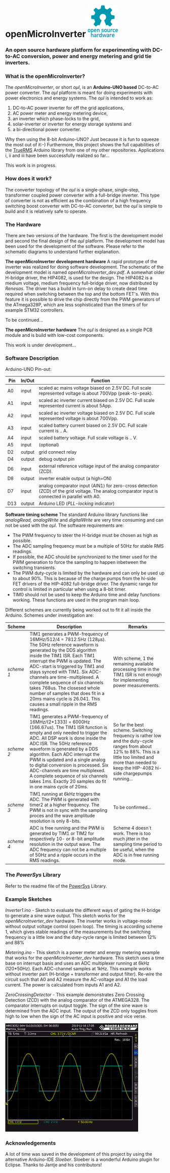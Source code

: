 # openMicroInverter ![ Fig. 0.](figures/oshw-logo-100-px.png  "oshw logo.")
### An open source hardware platform for experimenting with DC-to-AC conversion, power and energy metering and grid tie inverters.

### What is the openMicroInverter?
The *openMicroInverter*, or short *oμI*, is an **Arduino-UNO based** DC-to-AC power converter. The *oμI* platform is meant for doing experiments with power electronics and energy systems. The *oμI* is intended to work as:

1. DC-to-AC power inverter for off the grid applications,
2. AC power meter and energy metering device,
3. an inverter which phase-locks to the grid,
4. solar-inverter or inverter for energy storage systems and
5. a bi-directional power converter.

Why then using the 8-bit Arduino-UNO? Just because it is fun to squeeze the most out of it:-) Furthermore, this project shows the full capabilities of the [TrueRMS](https://github.com/MartinStokroos/TrueRMS) Arduino library from one of my other repositories. Applications i, ii and iii have been successfully realized so far...

This work is in progress.

### How does it work?
The converter topology of the *oμI* is a single-phase, single-step, transformer coupled power converter with a full-bridge inverter. This type of converter is not as efficient as the combination of a high frequency switching boost converter with DC-to-AC converter, but the *oμI* is simple to build and it is relatively safe to operate.

### The Hardware
There are two versions of the hardware. The first is the development model and second the final design of the *oμI* platform. The development model has been used for the development of the software. Please refer to the schematic diagrams to understand further explanation.

**The openMicroInverter development hardware**
A rapid prototype of the inverter was realized for doing software development. The schematic of the development model is named *openMicroInverter_dev.pdf*.
A somewhat older H-bridge driver, the HIP4082, is used for the design. The HIP4082 is a medium voltage, medium frequency full-bridge driver, now distributed by *Renesas*. The driver has a build in turn-on delay to create dead time required when switching between the top and the bottom FET's. With this feature it is possible to drive the chip directly from the PWM generators of the ATmega328P, which are less sophisticated than the timers of for example STM32 controllers.

To be continued...

**The openMicroInverter hardware**
The *oμI* is designed as a single PCB module and is build with low-cost components.
 
This work is under development...

### Software Description
Arduino-UNO Pin-out:

Pin | In/Out | Function
--- | ------ | --------
A0 | input | scaled ac mains voltage biased on 2.5V DC. Full scale represented voltage is about 700Vpp (peak-to-peak).
A1 | input | scaled ac inverter current biased on 2.5V DC. Full scale represented current is about 5App.
A2 | input | scaled ac inverter voltage biased on 2.5V DC. Full scale represented voltage is about 700Vpp.
A3 | input | scaled battery current biased on 2.5V DC. Full scale current is .. A.
A4 | input | scaled battery voltage. Full scale voltage is .. V.
A5 | input | (optional)
D2 | output | grid connect relay
D4 | output | debug output pin
D6 | input | external reference voltage input of the analog comparator (ZCD).
D8 | output | inverter enable output (a high=ON)
D7 | input | analog comparator input (AIN1) for zero-cross detection (ZCD) of the grid voltage. The analog comparator input is connected in parallel with A0.
D13 | output | Arduino LED (*PLL-locking* indicator)

**Software timing scheme**
The standard Arduino library functions like *analogRead, analogWrite* and *digitalWrite* are very time consuming and can not be used with the *oμI*. The software requirements are:

* The PWM frequency to steer the H-bridge must be chosen as high as possible.
* The ADC sampling frequency must be a multiple of 50Hz for stable RMS readings.
* If possible, the ADC should be synchronized to the timer used for the PWM generation to force the sampling to happen inbetween the switching transients.
* The PWM duty-cycle is limited by the hardware and can only be used up to about 90%. This is because of the charge pumps from the hi-side FET drivers of the HIP-4082 full-bridge driver. The dynamic range for control is limited in particular when using a 8-bit timer.
* TIM0 should not be used to keep the Arduino time and delay functions working. These functions are used in the program main loop.

Different schemes are currently being worked out to fit it all inside the Arduino. Schemes under investigation are:

Scheme | Description | Remarks
------ | ----------- | -------
*scheme 1* | TIM1 generates a PWM-frequency of 16MHz/512/4 = 7812.5Hz (128μs). The 50Hz reference waveform is generated by the DDS algorithm inside the TIM1 ISR. Each TIM1 interrupt the PWM is updated. The ADC-start is triggered by TIM1 and stays synced with TIM1. Six ADC-channels are time-multiplexed. A complete sequence of six channels takes 768us. The closesed whole number of samples that does fit in a 20ms mains cycle is 26.041. This causes a small ripple in the RMS readings. | With scheme, 1 the remaining available processing time in the TIM1 ISR is not enough for implementing power measurements.
*scheme 2* | TIM1 generates a PWM-frequency of 16MHz/(2*1333) = 6000Hz (166.67us). The TIM1 ISR function is empty and only needed to trigger the ADC. All DSP work is done inside the ADC ISR. The 50Hz reference waveform is generated by a DDS algorithm. Each ADC interrupt the PWM is updated and a single analog to digital conversion is processed. Six ADC-channels are time multiplexed. A complete sequence of six channels takes 1ms. Exactly 20 samples do fit in one mains cycle of 20ms. | So far the best scheme. Switching frequency is rather low and the duty-cycle ranges from about 12% to 88%. This is a little too limited and more than needed to keep the HIP-4082 hi-side chargepumps running...
*scheme 3* | TIM1 running at 6kHz triggers the ADC. The PWM is generated with timer2 at a higher frequency. The PWM is not in sync with the sampling proces and the wave amplitude resolution is only 8-bits. | To be confirmed...
*scheme 4* | ADC is free running and the PWM is generated by TIM1 or TIM2 for respectively 10- or 8-bit amplitude resolution in the output wave. The ADC frequency can not be a multiple of 50Hz and a ripple occurs in the RMS readings. | Scheme 4 doesn´t work. There is too much jitter in the sampling time period to be useful, when the ADC is in free running mode.

### The *PowerSys* Library
Refer to the readme file of the [PowerSys](/libraries/PowerSys/README.md) Library.

### Example Sketches
*Inverter1.ino* - Sketch to evaluate the different ways of gating the H-bridge to generate a sine wave output. This sketch works for the *openMicroInverter_dev* hardware. The inverter works in voltage-mode without output voltage control (open loop). The timing is according scheme 1, which gives stable readings of the measurements but the switching frequency is a little low and the duty-cycle range is limited between 12% and 88%

*Metering.ino* - This sketch is a power meter and energy metering example that works for the *openMicroInverter_dev* hardware.
This sketch uses a time base on interrupt basis and uses an ADC multiplexer running at 6kHz (120*50Hz). Each ADC-channel samples at 1kHz. This example works without inverter part (H-bridge + transformer and output filter). Re-wire the circuit such that A0 and A2 measure the AC-voltage and A1 the load current. The power is calculated from inputs A1 and A2.

*ZeroCrossingDetector* - This example demonstrates Zero Crossing Detection (ZCD) with the analog comparator of the ATMEGA328. The comparator interrupts on output toggle. The sign of the sine wave is determined from the ADC input. The output of the ZCD only toggles from high to low when the sign of the AC input is positive and vice verse.

![ZCD](figures/SCR_comparator.GIF  "ZCD in and output signals")

### Acknowledgements
A lot of time was saved in the development of this project by using the alternative Arduino-IDE *Sloeber*. Sloeber is a wonderful Arduino plugin for Eclipse. Thanks to Jantje and his contributors!
